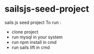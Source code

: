 # sailsjs-seed-project
sails js seed project
To run :
 - clone project 
 - run mysql in your system
 - run npm install in cmd 
 - run sails lift in cmd 
